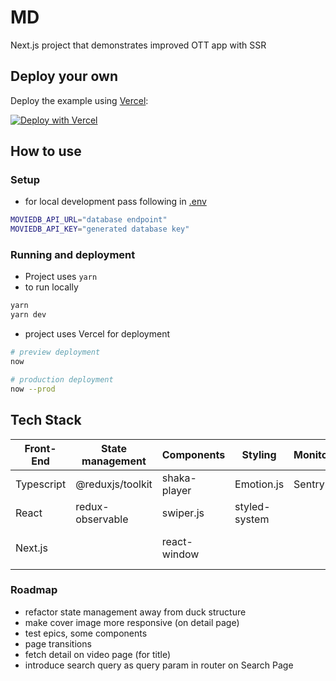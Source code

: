 # MD

Next.js project that demonstrates improved OTT app with SSR

## Deploy your own

Deploy the example using [Vercel](https://vercel.com):

[![Deploy with Vercel](https://vercel.com/button)](https://vercel.com/import/project?template=https://github.com/zeit/next.js/tree/canary/examples/hello-world)

## How to use

### Setup

- for local development pass following in [.env](.env)

```bash
MOVIEDB_API_URL="database endpoint"
MOVIEDB_API_KEY="generated database key"
```

### Running and deployment

- Project uses `yarn`
- to run locally

```bash
yarn
yarn dev
```

- project uses Vercel for deployment

```bash
# preview deployment
now

# production deployment
now --prod
```

## Tech Stack

| Front-End  | State management | Components   | Styling       | Monitoring | Deployment    | testing            |
| ---------- | ---------------- | ------------ | ------------- | ---------- | ------------- | ------------------ |
| Typescript | @reduxjs/toolkit | shaka-player | Emotion.js    | Sentry     | now -> Vercel | jest               |
| React      | redux-observable | swiper.js    | styled-system |            |               | jest-marbles       |
| Next.js    |                  | react-window |               |            |               | react-testing-tool |

### Roadmap

- refactor state management away from duck structure
- make cover image more responsive (on detail page)
- test epics, some components
- page transitions
- fetch detail on video page (for title)
- introduce search query as query param in router on Search Page
